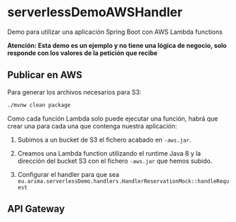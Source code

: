 # serverlessDemoAWSHandler
Demo para utilizar una aplicación Spring Boot con AWS Lambda functions

**Atención: Esta demo es un ejemplo y no tiene una lógica de negocio, solo responde con los valores de la petición que recibe**

## Publicar en AWS

Para generar los archivos necesarios para S3:
```bash
./mvnw clean package
```
Como cada función Lambda solo puede ejecutar una función, habrá que crear una para cada una que contenga nuestra aplicación:
1. Subimos a un bucket de S3 el fichero acabado en `-aws.jar`.

2. Creamos una Lambda function utilizando el runtime Java 8 y la dirección del bucket S3 con el fichero `-aws.jar` que hemos subido.

3. Configurar el handler para que sea `eu.arima.serverlessDemo.handlers.HandlerReservationMock::handleRequest`

## API Gateway

